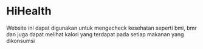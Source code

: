 # HiHealth
Website ini dapat digunakan untuk mengecheck kesehatan seperti bmi, bmr dan juga dapat melihat kalori yang terdapat pada setiap makanan yang dikonsumsi
